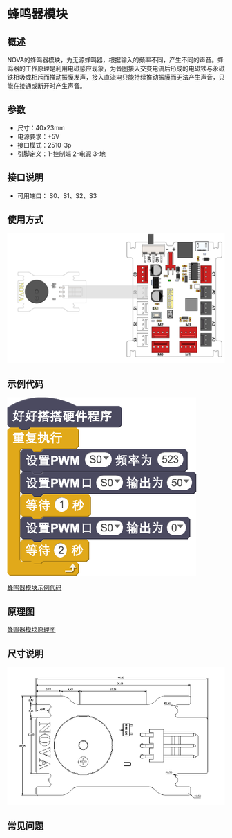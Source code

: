 # 蜂鸣器模块

## 概述

NOVA的蜂鸣器模块，为无源蜂鸣器，根据输入的频率不同，产生不同的声音。蜂鸣器的工作原理是利用电磁感应现象，为音圈接入交变电流后形成的电磁铁与永磁铁相吸或相斥而推动振膜发声，接入直流电只能持续推动振膜而无法产生声音，只能在接通或断开时产生声音。

## 参数

* 尺寸：40x23mm
* 电源要求：+5V
* 接口模式：2510-3p
* 引脚定义：1-控制端 2-电源 3-地

## 接口说明

* 可用端口： S0、S1、S2、S3

## 使用方式

![](../../.gitbook/assets/31.png)

## 示例代码

![](../../.gitbook/assets/32.png)

[蜂鸣器模块示例代码](http://www.haohaodada.com/show.php?id=947657)

## 原理图

[蜂鸣器模块原理图](https://github.com/Haohaodada-official/haohaodada-docs/blob/master/原理图/蜂鸣器模块.pdf)

## 尺寸说明

![](../../.gitbook/assets/100.png)

## 常见问题

